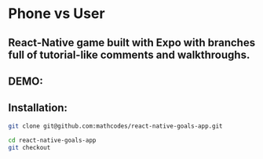 # Phone vs User

## React-Native game built with Expo with branches full of tutorial-like comments and walkthroughs.

## DEMO:

## Installation:
```bash
git clone git@github.com:mathcodes/react-native-goals-app.git
```

```bash
cd react-native-goals-app
git checkout 